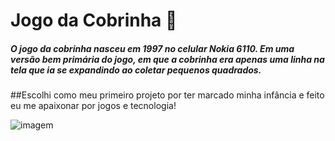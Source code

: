 # Jogo da Cobrinha 🐍
##### O jogo da cobrinha nasceu em 1997 no celular Nokia 6110. Em uma versão bem primária do jogo, em que a cobrinha era apenas uma linha na tela que ia se expandindo ao coletar pequenos quadrados. 
##Escolhi como meu primeiro projeto por ter marcado minha infância e feito eu me apaixonar por jogos e tecnologia!


![imagem](hhttps://raw.githubusercontent.com/laisfrigerio/js-snake-game/master/screenshot/snake-game-pause.png)
